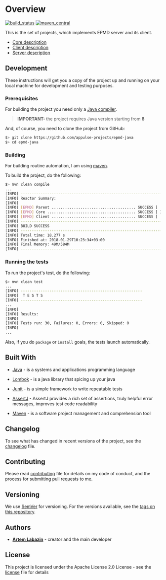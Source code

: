 # Overview

[![build_status](https://travis-ci.org/appulse-projects/epmd-java.svg?branch=master)](https://travis-ci.org/appulse-projects/epmd-java)
[![maven_central](https://maven-badges.herokuapp.com/maven-central/io.appulse/epmd-java/badge.svg)](https://maven-badges.herokuapp.com/maven-central/io.appulse/epmd-java)

This is the set of projects, which implements EPMD server and its client.

- [Core description](./core/README.md)
- [Client description](./client/README.md)
- [Server description](./server/README.md)

## Development

These instructions will get you a copy of the project up and running on your local machine for development and testing purposes.

### Prerequisites

For building the project you need only a [Java compiler](http://www.oracle.com/technetwork/java/javase/downloads/index.html).

> **IMPORTANT:** the project requires Java version starting from **8**

And, of course, you need to clone the project from GitHub:

```bash
$> git clone https://github.com/appulse-projects/epmd-java
$> cd epmd-java
```

### Building

For building routine automation, I am using [maven](https://maven.apache.org).

To build the project, do the following:

```bash
$> mvn clean compile
...
[INFO] ------------------------------------------------------------------------
[INFO] Reactor Summary:
[INFO]
[INFO] [EPMD] Parent ...................................... SUCCESS [  0.091 s]
[INFO] [EPMD] Core ........................................ SUCCESS [ 11.966 s]
[INFO] [EPMD] Client ...................................... SUCCESS [  5.504 s]
[INFO] ------------------------------------------------------------------------
[INFO] BUILD SUCCESS
[INFO] ------------------------------------------------------------------------
[INFO] Total time: 18.277 s
[INFO] Finished at: 2018-01-29T10:23:34+03:00
[INFO] Final Memory: 49M/584M
[INFO] ------------------------------------------------------------------------
```

### Running the tests

To run the project's test, do the following:

```bash
$> mvn clean test
...
[INFO] -------------------------------------------------------
[INFO]  T E S T S
[INFO] -------------------------------------------------------
...
[INFO]
[INFO] Results:
[INFO]
[INFO] Tests run: 30, Failures: 0, Errors: 0, Skipped: 0
[INFO]
...
```

Also, if you do `package` or `install` goals, the tests launch automatically.

## Built With

* [Java](http://www.oracle.com/technetwork/java/javase) - is a systems and applications programming language

* [Lombok](https://projectlombok.org) - is a java library that spicing up your java

* [Junit](http://junit.org/junit4/) - is a simple framework to write repeatable tests

* [AssertJ](http://joel-costigliola.github.io/assertj/) - AssertJ provides a rich set of assertions, truly helpful error messages, improves test code readability

* [Maven](https://maven.apache.org) - is a software project management and comprehension tool

## Changelog

To see what has changed in recent versions of the project, see the [changelog](./CHANGELOG.md) file.

## Contributing

Please read [contributing](./CONTRIBUTING.md) file for details on my code of conduct, and the process for submitting pull requests to me.

## Versioning

We use [SemVer](http://semver.org/) for versioning. For the versions available, see the [tags on this repository](https://github.com/appulse-projects/epmd-java/tags).

## Authors

* **[Artem Labazin](https://github.com/xxlabaza)** - creator and the main developer

## License

This project is licensed under the Apache License 2.0 License - see the [license](./LICENSE) file for details
